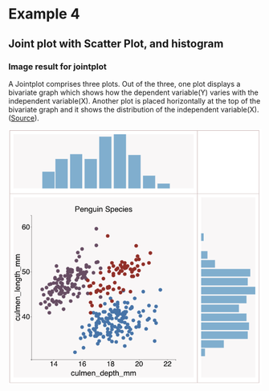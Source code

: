 # Example 4
## Joint plot with Scatter Plot, and histogram


### Image result for jointplot
A Jointplot comprises three plots. Out of the three, one plot displays a bivariate graph which shows how the dependent variable(Y) varies with the independent variable(X). Another plot is placed horizontally at the top of the bivariate graph and it shows the distribution of the independent variable(X).
([Source](https://ajaytech.co/2020/09/28/8780/)).

<img src="../images/Example4.png">
